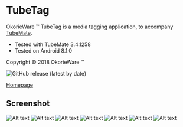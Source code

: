 # TubeTag

OkorieWare ™ TubeTag is a media tagging application, to accompany [TubeMate](http://tubemate.net).

 - Tested with TubeMate 3.4.1258
 - Tested on Android 8.1.0

Copyright © 2018 OkorieWare ™

![GitHub release (latest by date)](https://github.com/OkorieWare/TubeTag/releases)

[Homepage](https://okorieware.ga/tubetag/)

## Screenshot

![Alt text](/screenshot/tubetag-screenshot-a.png?raw=true)
![Alt text](/screenshot/tubetag-screenshot-b.png?raw=true)
![Alt text](/screenshot/tubetag-screenshot-c.png?raw=true)
![Alt text](/screenshot/tubetag-screenshot-d.png?raw=true)
![Alt text](/screenshot/tubetag-screenshot-e.png?raw=true)
![Alt text](/screenshot/tubetag-screenshot-f.png?raw=true)
![Alt text](/screenshot/tubetag-screenshot-g.png?raw=true)
